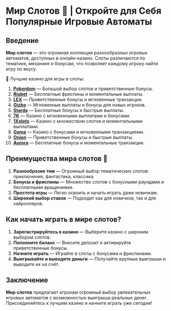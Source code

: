 # Мир Слотов 🎰 | Откройте для Себя Популярные Игровые Автоматы

## Введение

**Мир слотов** — это огромная коллекция разнообразных игровых автоматов, доступных в онлайн-казино. Слоты различаются по тематике, механике и бонусам, что позволяет каждому игроку найти игру по вкусу.

🎰 Лучшие казино для игры в слоты:

1. **[Pokerdom](https://brandplay.link/4k77v2yx)** — Большой выбор слотов и приветственные бонусы.
2. **[Riobet](https://brandplay.link/7xBLTPyj)** — Бесплатные фриспины и моментальные выплаты.
3. **[LEX](https://brandplay.link/zW4hdDFV)** — Приветственные бонусы и мгновенные транзакции.
4. **[Gizbo](https://brandplay.link/bprXw4YV)** — Мгновенные выплаты и бонусы для новых игроков.
5. **[Starda](https://brandplay.link/fB7xwRFL)** — Бесплатные бонусы и быстрые выплаты.
6. **[7K](https://brandplay.link/BvQyFShp)** — Казино с мгновенными выплатами и бонусами.
7. **[1Xslots](https://brandplay.link/hSB1khtr)** — Казино с множеством слотов и моментальными выплатами.
8. **[Gama](https://brandplay.link/j6NMKsDz)** — Казино с бонусами и мгновенными транзакциями.
9. **[Onion](https://brandplay.link/zBGRVpQ9)** — Приветственные бонусы и быстрые выплаты.
10. **[Aurora](https://10trafic-stat2.com/click/668546556bcc6313411604bd/6766/13032/subaccount)** — Бесплатные бонусы и моментальные транзакции.

## Преимущества мира слотов 🎯

1. **Разнообразие тем** — Огромный выбор тематических слотов: приключения, фантастика, классика.
2. **Бонусы и фриспины** — Множество слотов с бонусными раундами и бесплатными вращениями.
3. **Простота игры** — Легко освоить и начать играть даже новичкам.
4. **Широкий выбор ставок** — Подходит как для новичков, так и для хайроллеров.

## Как начать играть в мире слотов?

1. **Зарегистрируйтесь в казино** — Выберите казино с широким выбором слотов.
2. **Пополните баланс** — Внесите депозит и активируйте приветственные бонусы.
3. **Начните играть** — Играйте в слоты с бонусами и фриспинами.
4. **Выигрывайте и выводите деньги** — Получайте крупные выигрыши и выводите их на счёт.

## Заключение

**Мир слотов** предлагает игрокам огромный выбор увлекательных игровых автоматов с возможностью выигрыша реальных денег. Присоединяйтесь к лучшим казино и начните играть уже сегодня!
